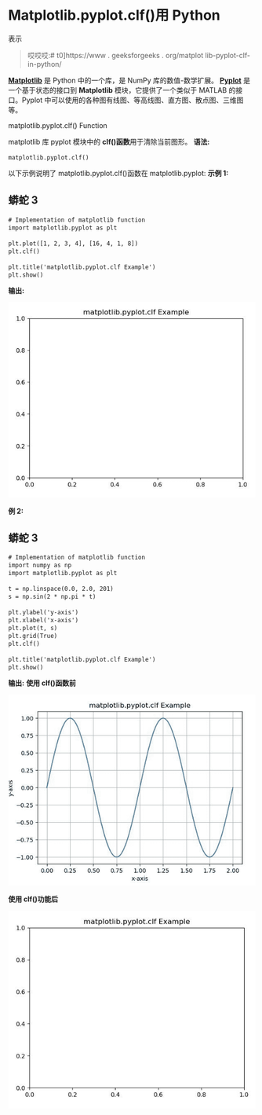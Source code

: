 # Matplotlib.pyplot.clf()用 Python

表示

> 哎哎哎:# t0]https://www . geeksforgeeks . org/matplot lib-pyplot-clf-in-python/

[**Matplotlib**](https://www.geeksforgeeks.org/python-introduction-matplotlib/) 是 Python 中的一个库，是 NumPy 库的数值-数学扩展。 [**Pyplot**](https://www.geeksforgeeks.org/pyplot-in-matplotlib/) 是一个基于状态的接口到 **Matplotlib** 模块，它提供了一个类似于 MATLAB 的接口。Pyplot 中可以使用的各种图有线图、等高线图、直方图、散点图、三维图等。

matplotlib.pyplot.clf() Function

matplotlib 库 pyplot 模块中的 **clf()函数**用于清除当前图形。
**语法:**

```
matplotlib.pyplot.clf()
```

以下示例说明了 matplotlib.pyplot.clf()函数在 matplotlib.pyplot:
**示例 1:**

## 蟒蛇 3

```
# Implementation of matplotlib function
import matplotlib.pyplot as plt

plt.plot([1, 2, 3, 4], [16, 4, 1, 8]) 
plt.clf()

plt.title('matplotlib.pyplot.clf Example')
plt.show()
```

**输出:**

![](img/82e1f829c44098a71e2f9fe60526c8bd.png)

**例 2:**

## 蟒蛇 3

```
# Implementation of matplotlib function
import numpy as np
import matplotlib.pyplot as plt

t = np.linspace(0.0, 2.0, 201)
s = np.sin(2 * np.pi * t)

plt.ylabel('y-axis')
plt.xlabel('x-axis')
plt.plot(t, s)
plt.grid(True)
plt.clf()

plt.title('matplotlib.pyplot.clf Example')
plt.show()
```

**输出:**
**使用 clf()函数前**

![](img/d28f4400c2cd61cbe23e5f6248788c42.png)

**使用 clf()功能后**

![](img/6824c628e35cc9464eecbcd78a8c615e.png)